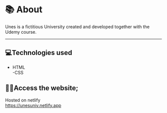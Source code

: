 # 📚 About
  Unes is a fictitious University created and developed together with the Udemy course.
<hr>

  ## 💻Technologies used
- HTML <br>
-CSS

## 👩‍💻Access the website;
Hosted on netlify <br>
https://unesuniv.netlify.app
